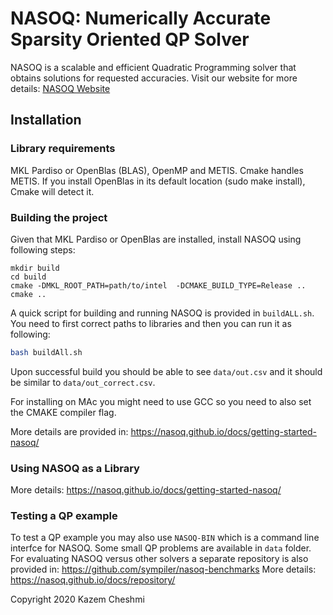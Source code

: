 
# NASOQ: Numerically Accurate Sparsity Oriented QP Solver

NASOQ is a scalable and efficient Quadratic Programming solver that 
obtains solutions for requested accuracies. Visit our website for more details: 
[NASOQ Website](https://nasoq.github.io/)




## Installation
### Library requirements
MKL Pardiso or OpenBlas (BLAS), OpenMP and METIS.
Cmake handles METIS.
If you install OpenBlas in its default location (sudo make install), Cmake will detect it.


### Building the project
Given that MKL Pardiso or OpenBlas  are installed, install NASOQ using
following steps:
```
mkdir build
cd build
cmake -DMKL_ROOT_PATH=path/to/intel  -DCMAKE_BUILD_TYPE=Release ..
cmake ..
```

A quick script for building and running NASOQ is provided in `buildALL.sh`. 
You need to first correct paths to libraries and then you can run it as following:
```bash
bash buildAll.sh
```
Upon successful build you should be able to see `data/out.csv` and 
it should be similar to `data/out_correct.csv`.  

For installing on MAc you might need to use GCC so you need to also set the CMAKE compiler flag.

More details are provided in: https://nasoq.github.io/docs/getting-started-nasoq/

### Using NASOQ as a Library
More details: https://nasoq.github.io/docs/getting-started-nasoq/


### Testing a QP example
To test a QP example you may also use `NASOQ-BIN` which is a command line interfce for NASOQ.
Some small QP problems are available in `data` folder.
For evaluating NASOQ versus other solvers a separate repository is also provided in:
https://github.com/sympiler/nasoq-benchmarks
More details: https://nasoq.github.io/docs/repository/


Copyright 2020 Kazem Cheshmi
